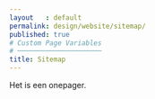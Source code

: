 ```yaml
---
layout   : default
permalink: design/website/sitemap/
published: true
# Custom Page Variables
# ─────────────────────
title: Sitemap
---
```


Het is een onepager.
